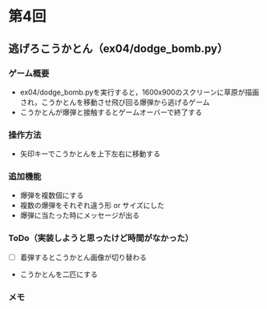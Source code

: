 # 第4回
## 逃げろこうかとん（ex04/dodge_bomb.py）
### ゲーム概要
- ex04/dodge_bomb.pyを実行すると，1600x900のスクリーンに草原が描画され，こうかとんを移動させ飛び回る爆弾から逃げるゲーム
- こうかとんが爆弾と接触するとゲームオーバーで終了する
### 操作方法
- 矢印キーでこうかとんを上下左右に移動する
### 追加機能
- 爆弾を複数個にする
- 複数の爆弾をそれぞれ違う形 or サイズにした
- 爆弾に当たった時にメッセージが出る
### ToDo（実装しようと思ったけど時間がなかった）
- [ ] 着弾するとこうかとん画像が切り替わる
- こうかとんを二匹にする
### メモ